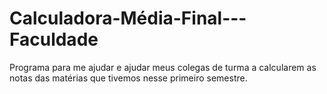 # Calculadora-Média-Final---Faculdade
Programa para me ajudar e ajudar meus colegas de turma a calcularem as notas das matérias que tivemos nesse primeiro semestre.
